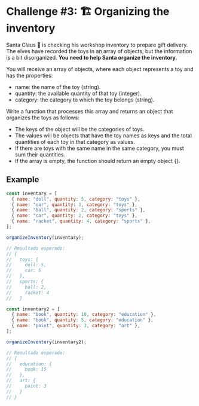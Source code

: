 # Challenge #3: 🏗️ Organizing the inventory

Santa Claus 🎅 is checking his workshop inventory to prepare gift delivery. The elves have recorded the toys in an array of objects, but the information is a bit disorganized. **You need to help Santa organize the inventory.**

You will receive an array of objects, where each object represents a toy and has the properties:

- name: the name of the toy (string).
- quantity: the available quantity of that toy (integer).
- category: the category to which the toy belongs (string).

Write a function that processes this array and returns an object that organizes the toys as follows:

- The keys of the object will be the categories of toys.
- The values will be objects that have the toy names as keys and the total quantities of each toy in that category as values.
- If there are toys with the same name in the same category, you must sum their quantities.
- If the array is empty, the function should return an empty object {}.

## Example

```javascript
const inventary = [
  { name: "doll", quantity: 5, category: "toys" },
  { name: "car", quantity: 3, category: "toys" },
  { name: "ball", quantity: 2, category: "sports" },
  { name: "car", quantity: 2, category: "toys" },
  { name: "racket", quantity: 4, category: "sports" },
];

organizeInventory(inventary);

// Resultado esperado:
// {
//   toys: {
//     doll: 5,
//     car: 5
//   },
//   sports: {
//     ball: 2,
//     racket: 4
//   }

const inventary2 = [
  { name: "book", quantity: 10, category: "education" },
  { name: "book", quantity: 5, category: "education" },
  { name: "paint", quantity: 3, category: "art" },
];

organizeInventory(inventary2);

// Resultado esperado:
// {
//   education: {
//     book: 15
//   },
//   art: {
//     paint: 3
//   }
// }
```
